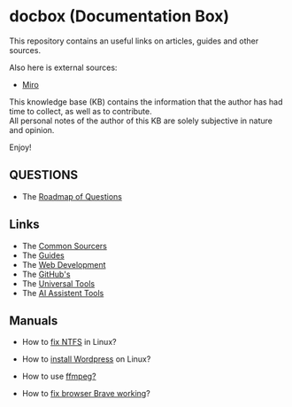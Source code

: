 # docbox (Documentation Box)

This repository contains an useful links on articles, guides and other sources.

Also here is external sources:

- [Miro](https://miro.com/app/board/uXjVP_iNkPE=/)

This knowledge base (KB) contains the information that the author has had time to collect, as well as to contribute. \
All personal notes of the author of this KB are solely subjective in nature and opinion.

Enjoy!

## QUESTIONS

- The [Roadmap of Questions](./questions/questions.md)

## Links

- The [Common Sourcers](./links/common_sources.md)
- The [Guides](./links/guides.md)
- The [Web Development](./links/web_development.md)
- The [GitHub's](./links/githubs.md)
- The [Universal Tools](./links/universal_tools.md)
- The [AI Assistent Tools](./links/ai_assistant_tools.md)

## Manuals

- How to [fix NTFS](./manuals/how-to-fix-ntfs-in-linux.md) in Linux?

- How to [install Wordpress](./manuals/how-to-install-wordpress-on-linux.md) on Linux?

- How to use [ffmpeg?](./manuals/how-to-use-ffmpeg.md)

- How to [fix browser Brave working](./manuals/how-to-fix-browser-brave-working.md)?
